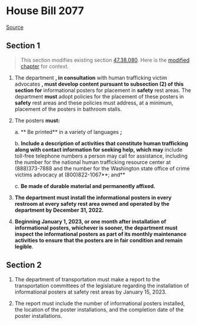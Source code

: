 # House Bill 2077

[Source](http://lawfilesext.leg.wa.gov/biennium/2021-22/Xml/Bills/House%20Bills/2077.xml)
## Section 1
> This section modifies existing section [47.38.080](/rcw/47_public_highways_and_transportation/47.38_roadside_areas—safety_rest_areas.md). Here is the [modified chapter](rcw/47_public_highways_and_transportation/47.38_roadside_areas—safety_rest_areas.md) for context.

1. The department **, in consultation** with human trafficking victim advocates **, must develop content pursuant to subsection (2) of this section for** informational posters for placement in **safety** rest areas. The department **must** adopt policies for the placement of these posters in **safety** rest areas and these policies must address, at a minimum, placement of the posters in bathroom stalls.

2. The posters **must:**

    a. ** Be printed** in a variety of languages **;**

    b. **Include a description of activities that constitute human trafficking along with contact information for seeking help, which may** include toll-free telephone numbers a person may call for assistance, including the number for the national human trafficking resource center at (888)373-7888 and the number for the Washington state office of crime victims advocacy at (800)822-1067**; and**

    c. **Be made of durable material and permanently affixed.**

3. **The department must install the informational posters in every restroom at every safety rest area owned and operated by the department by December 31, 2022.**

4. **Beginning January 1, 2023, or one month after installation of informational posters, whichever is sooner, the department must inspect the informational posters as part of its monthly maintenance activities to ensure that the posters are in fair condition and remain legible**.


## Section 2
1. The department of transportation must make a report to the transportation committees of the legislature regarding the installation of informational posters at safety rest areas by January 15, 2023.

2. The report must include the number of informational posters installed, the location of the poster installations, and the completion date of the poster installations.

